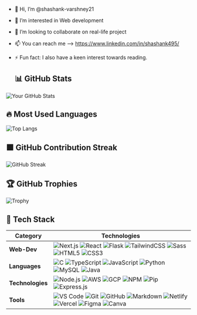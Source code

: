- 👋 Hi, I’m @shashank-varshney21
- 👀 I’m interested in Web development
- 💞️ I’m looking to collaborate on real-life project
- 📫 You can reach me --> https://www.linkedin.com/in/shashank495/
- ⚡ Fun fact: I also have a keen interest towards reading.

  ## 📊 GitHub Stats

![Your GitHub Stats](https://github-readme-stats.vercel.app/api?username=shashank-varshney21&show_icons=true&theme=radical)

## 🔥 Most Used Languages

![Top Langs](https://github-readme-stats.vercel.app/api/top-langs/?username=shashank-varshney21&layout=compact&theme=radical)

## 🟩 GitHub Contribution Streak

![GitHub Streak](https://streak-stats.demolab.com?user=shashank-varshney21&theme=radical&hide_border=true)


## 🏆 GitHub Trophies

![Trophy](https://github-profile-trophy.vercel.app/?username=shashank-varshney21&no-bg=false&margin-w=4&theme=radical&title=Commit,PullRequest,Repositories)

## 🚀 Tech Stack

| Category         | Technologies                                                                                                                                               |
|------------------|-------------------------------------------------------------------------------------------------------------------------------------------------------------|
| **Web-Dev** | ![Next.js](https://img.shields.io/badge/Next.js-000000?logo=nextdotjs&logoColor=white) ![React](https://img.shields.io/badge/React-20232A?logo=react&logoColor=61DAFB) ![Flask](https://img.shields.io/badge/Flask-000000?logo=flask&logoColor=white) ![TailwindCSS](https://img.shields.io/badge/TailwindCSS-06B6D4?logo=tailwindcss&logoColor=white) ![Sass](https://img.shields.io/badge/Sass-CC6699?logo=sass&logoColor=white) ![HTML5](https://img.shields.io/badge/HTML5-E34F26?logo=html5&logoColor=white) ![CSS3](https://img.shields.io/badge/CSS3-1572B6?logo=css3&logoColor=white) 
| **Languages**     | ![C](https://img.shields.io/badge/C-A8B9CC?logo=c&logoColor=white) ![TypeScript](https://img.shields.io/badge/TypeScript-3178C6?logo=typescript&logoColor=white) ![JavaScript](https://img.shields.io/badge/JavaScript-F7DF1E?logo=javascript&logoColor=black) ![Python](https://img.shields.io/badge/Python-3776AB?logo=python&logoColor=white) ![MySQL](https://img.shields.io/badge/MySQL-4479A1?logo=mysql&logoColor=white) ![Java](https://img.shields.io/badge/Java-007396?logo=java&logoColor=white) |
| **Technologies**  | ![Node.js](https://img.shields.io/badge/Node.js-339933?logo=node.js&logoColor=white) ![AWS](https://img.shields.io/badge/AWS-232F3E?logo=amazonaws&logoColor=white) ![GCP](https://img.shields.io/badge/GCP-4285F4?logo=googlecloud&logoColor=white) ![NPM](https://img.shields.io/badge/NPM-CB3837?logo=npm&logoColor=white) ![Pip](https://img.shields.io/badge/pip-3776AB?logo=pypi&logoColor=white) ![Express.js](https://img.shields.io/badge/Express.js-000000?logo=express&logoColor=white) |
| **Tools**         | ![VS Code](https://img.shields.io/badge/VS%20Code-007ACC?logo=visual-studio-code&logoColor=white) ![Git](https://img.shields.io/badge/Git-F05032?logo=git&logoColor=white) ![GitHub](https://img.shields.io/badge/GitHub-181717?logo=github&logoColor=white) ![Markdown](https://img.shields.io/badge/Markdown-000000?logo=markdown&logoColor=white) ![Netlify](https://img.shields.io/badge/Netlify-00C7B7?logo=netlify&logoColor=white) ![Vercel](https://img.shields.io/badge/Vercel-000000?logo=vercel&logoColor=white) ![Figma](https://img.shields.io/badge/Figma-F24E1E?logo=figma&logoColor=white) ![Canva](https://img.shields.io/badge/Canva-00C4CC?logo=canva&logoColor=white) |
